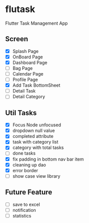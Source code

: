 # flutask

Flutter Task Management App


## Screen
- [x] Splash Page
- [x] OnBoard Page
- [x] Dashboard Page
- [ ] Bag Page
- [ ] Calendar Page
- [ ] Profile Page
- [x] Add Task BottomSheet
- [ ] Detail Task
- [ ] Detail Category

## Util Tasks

- [x] Focus Node unfocused
- [x] dropdown null value
- [x] completed attribute
- [x] task with category list
- [x] category with total tasks
- [ ] done tasks
- [x] fix padding in bottom nav bar item
- [x] cleaning up dao
- [x] error border
- [ ] show case view library

## Future Feature

- [ ] save to excel
- [ ] notification
- [ ] statistics
